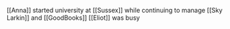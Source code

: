 ---
---



[[Anna]] started university at [[Sussex]] while continuing to manage [[Sky Larkin]] and [[GoodBooks]]
[[Eliot]] was busy
